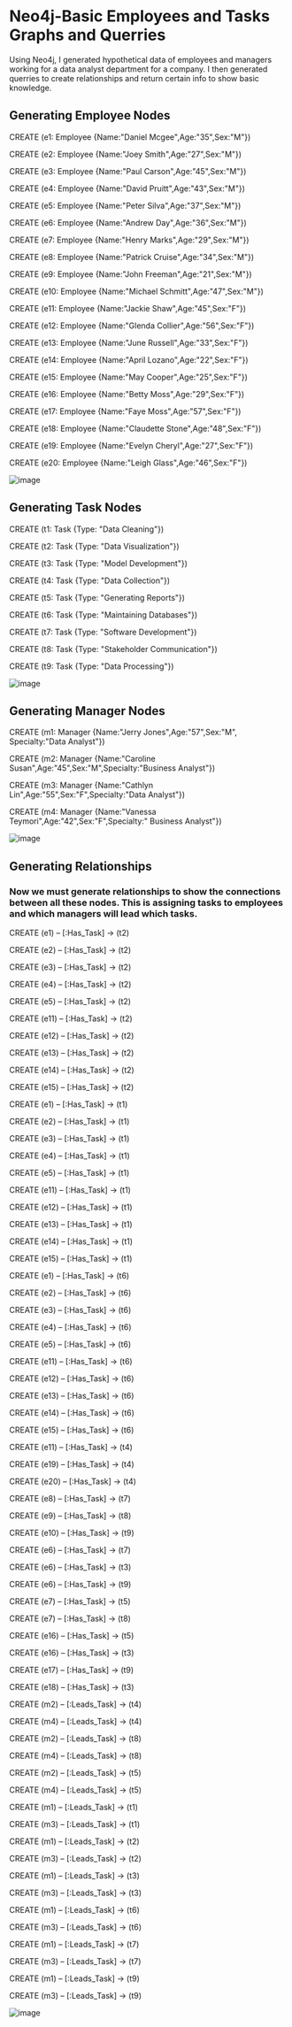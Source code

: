 # Neo4j-Basic Employees and Tasks Graphs and Querries
 Using Neo4j, I generated hypothetical data of employees and managers working for a data analyst department for a company. I then generated querries to create relationships and return certain info to show basic knowledge.
## Generating Employee Nodes
CREATE (e1: Employee {Name:"Daniel Mcgee",Age:"35",Sex:"M"})

CREATE (e2: Employee {Name:"Joey Smith",Age:"27",Sex:"M"})

CREATE (e3: Employee {Name:"Paul Carson",Age:"45",Sex:"M"})

CREATE (e4: Employee {Name:"David Pruitt",Age:"43",Sex:"M"})

CREATE (e5: Employee {Name:"Peter Silva",Age:"37",Sex:"M"})

CREATE (e6: Employee {Name:"Andrew Day",Age:"36",Sex:"M"})

CREATE (e7: Employee {Name:"Henry Marks",Age:"29",Sex:"M"})

CREATE (e8: Employee {Name:"Patrick Cruise",Age:"34",Sex:"M"})

CREATE (e9: Employee {Name:"John Freeman",Age:"21",Sex:"M"})

CREATE (e10: Employee {Name:"Michael Schmitt",Age:"47",Sex:"M"})

CREATE (e11: Employee {Name:"Jackie Shaw",Age:"45",Sex:"F"})

CREATE (e12: Employee {Name:"Glenda Collier",Age:"56",Sex:"F"})

CREATE (e13: Employee {Name:"June Russell",Age:"33",Sex:"F"})

CREATE (e14: Employee {Name:"April Lozano",Age:"22",Sex:"F"})

CREATE (e15: Employee {Name:"May Cooper",Age:"25",Sex:"F"})

CREATE (e16: Employee {Name:"Betty Moss",Age:"29",Sex:"F"})

CREATE (e17: Employee {Name:"Faye Moss",Age:"57",Sex:"F"})

CREATE (e18: Employee {Name:"Claudette Stone",Age:"48",Sex:"F"})

CREATE (e19: Employee {Name:"Evelyn Cheryl",Age:"27",Sex:"F"})

CREATE (e20: Employee {Name:"Leigh Glass",Age:"46",Sex:"F"})

![image](https://user-images.githubusercontent.com/99159437/162147781-21c76060-eca3-4742-abe3-b28bc0158b69.png)


## Generating Task Nodes
CREATE (t1: Task {Type: "Data Cleaning"})

CREATE (t2: Task {Type: "Data Visualization"})

CREATE (t3: Task {Type: "Model Development"})

CREATE (t4: Task {Type: "Data Collection"})

CREATE (t5: Task {Type: "Generating Reports"})

CREATE (t6: Task {Type: "Maintaining Databases"})

CREATE (t7: Task {Type: "Software Development"})

CREATE (t8: Task {Type: "Stakeholder Communication"})

CREATE (t9: Task {Type: "Data Processing"})

![image](https://user-images.githubusercontent.com/99159437/162147899-3002fa0e-e5a0-43e0-8991-f7ab85440567.png)


## Generating Manager Nodes
CREATE (m1: Manager {Name:"Jerry Jones",Age:"57",Sex:"M", Specialty:"Data Analyst"})

CREATE (m2: Manager {Name:"Caroline Susan",Age:"45",Sex:"M",Specialty:"Business Analyst"})

CREATE (m3: Manager {Name:"Cathlyn Lin",Age:"55",Sex:"F",Specialty:"Data Analyst"})

CREATE (m4: Manager {Name:"Vanessa Teymori",Age:"42",Sex:"F",Specialty:" Business Analyst"})

![image](https://user-images.githubusercontent.com/99159437/162148008-24748c43-adc8-499b-8501-b43012d35868.png)

## Generating Relationships
### Now we must generate relationships to show the connections between all these nodes. This is assigning tasks to employees and which managers will lead which tasks.
CREATE (e1) – [:Has_Task] -> (t2)

CREATE (e2) – [:Has_Task] -> (t2)

CREATE (e3) – [:Has_Task] -> (t2)

CREATE (e4) – [:Has_Task] -> (t2)

CREATE (e5) – [:Has_Task] -> (t2)

CREATE (e11) – [:Has_Task] -> (t2)

CREATE (e12) – [:Has_Task] -> (t2)

CREATE (e13) – [:Has_Task] -> (t2)

CREATE (e14) – [:Has_Task] -> (t2)

CREATE (e15) – [:Has_Task] -> (t2)

CREATE (e1) – [:Has_Task] -> (t1)

CREATE (e2) – [:Has_Task] -> (t1)

CREATE (e3) – [:Has_Task] -> (t1)

CREATE (e4) – [:Has_Task] -> (t1)

CREATE (e5) – [:Has_Task] -> (t1)

CREATE (e11) – [:Has_Task] -> (t1)

CREATE (e12) – [:Has_Task] -> (t1)

CREATE (e13) – [:Has_Task] -> (t1)

CREATE (e14) – [:Has_Task] -> (t1)

CREATE (e15) – [:Has_Task] -> (t1)

CREATE (e1) – [:Has_Task] -> (t6)

CREATE (e2) – [:Has_Task] -> (t6)

CREATE (e3) – [:Has_Task] -> (t6)

CREATE (e4) – [:Has_Task] -> (t6)

CREATE (e5) – [:Has_Task] -> (t6)

CREATE (e11) – [:Has_Task] -> (t6)

CREATE (e12) – [:Has_Task] -> (t6)

CREATE (e13) – [:Has_Task] -> (t6)

CREATE (e14) – [:Has_Task] -> (t6)

CREATE (e15) – [:Has_Task] -> (t6)

CREATE (e11) – [:Has_Task] -> (t4)

CREATE (e19) – [:Has_Task] -> (t4)

CREATE (e20) – [:Has_Task] -> (t4)

CREATE (e8) – [:Has_Task] -> (t7)

CREATE (e9) – [:Has_Task] -> (t8)

CREATE (e10) – [:Has_Task] -> (t9)

CREATE (e6) – [:Has_Task] -> (t7)

CREATE (e6) – [:Has_Task] -> (t3)

CREATE (e6) – [:Has_Task] -> (t9)

CREATE (e7) – [:Has_Task] -> (t5)

CREATE (e7) – [:Has_Task] -> (t8)

CREATE (e16) – [:Has_Task] -> (t5)

CREATE (e16) – [:Has_Task] -> (t3)

CREATE (e17) – [:Has_Task] -> (t9)

CREATE (e18) – [:Has_Task] -> (t3)

CREATE (m2) – [:Leads_Task] -> (t4)

CREATE (m4) – [:Leads_Task] -> (t4)

CREATE (m2) – [:Leads_Task] -> (t8)

CREATE (m4) – [:Leads_Task] -> (t8)

CREATE (m2) – [:Leads_Task] -> (t5)

CREATE (m4) – [:Leads_Task] -> (t5)

CREATE (m1) – [:Leads_Task] -> (t1)

CREATE (m3) – [:Leads_Task] -> (t1)

CREATE (m1) – [:Leads_Task] -> (t2)

CREATE (m3) – [:Leads_Task] -> (t2)

CREATE (m1) – [:Leads_Task] -> (t3)

CREATE (m3) – [:Leads_Task] -> (t3)

CREATE (m1) – [:Leads_Task] -> (t6)

CREATE (m3) – [:Leads_Task] -> (t6)

CREATE (m1) – [:Leads_Task] -> (t7)

CREATE (m3) – [:Leads_Task] -> (t7)

CREATE (m1) – [:Leads_Task] -> (t9)

CREATE (m3) – [:Leads_Task] -> (t9)

![image](https://user-images.githubusercontent.com/99159437/162148678-bafaf408-a252-42ae-bbce-b5d979928a6d.png)
